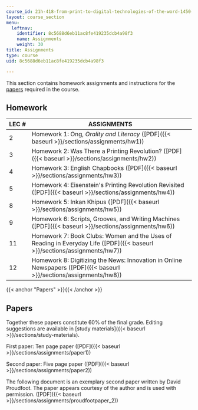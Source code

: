 ```yaml
---
course_id: 21h-418-from-print-to-digital-technologies-of-the-word-1450-present-fall-2005
layout: course_section
menu:
  leftnav:
    identifier: 8c5688d6eb11ac8fe419235dcb4a98f3
    name: Assignments
    weight: 30
title: Assignments
type: course
uid: 8c5688d6eb11ac8fe419235dcb4a98f3

---
```


This section contains homework assignments and instructions for the [papers](#Papers) required in the course.

Homework
--------

| LEC # | ASSIGNMENTS |
| --- | --- |
| 2 | Homework 1: Ong, _Orality and Literacy_ ([PDF]({{< baseurl >}}/sections/assignments/hw1)) |
| 3 | Homework 2: Was There a Printing Revolution? ([PDF]({{< baseurl >}}/sections/assignments/hw2)) |
| 4 | Homework 3: English Chapbooks ([PDF]({{< baseurl >}}/sections/assignments/hw3)) |
| 5 | Homework 4: Eisenstein's Printing Revolution Revisited ([PDF]({{< baseurl >}}/sections/assignments/hw4)) |
| 8 | Homework 5: Inkan Khipus ([PDF]({{< baseurl >}}/sections/assignments/hw5)) |
| 9 | Homework 6: Scripts, Grooves, and Writing Machines ([PDF]({{< baseurl >}}/sections/assignments/hw6)) |
| 11 | Homework 7: Book Clubs: Women and the Uses of Reading in Everyday Life ([PDF]({{< baseurl >}}/sections/assignments/hw7)) |
| 12 | Homework 8: Digitizing the News: Innovation in Online Newspapers ([PDF]({{< baseurl >}}/sections/assignments/hw8)) 

{{< anchor "Papers" >}}{{< /anchor >}}

Papers
------

Together these papers constitute 60% of the final grade. Editing suggestions are available in [study materials]({{< baseurl >}}/sections/study-materials).

First paper: Ten page paper ([PDF]({{< baseurl >}}/sections/assignments/paper1))

Second paper: Five page paper ([PDF]({{< baseurl >}}/sections/assignments/paper2))

The following document is an exemplary second paper written by David Proudfoot. The paper appears courtesy of the author and is used with permission. ([PDF]({{< baseurl >}}/sections/assignments/proudfootpaper_2))